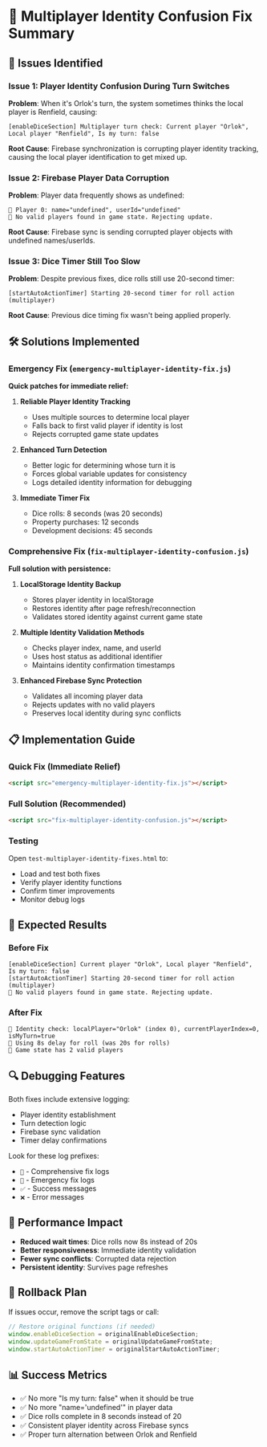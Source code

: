 # 🔧 Multiplayer Identity Confusion Fix Summary

## 🚨 Issues Identified

### Issue 1: Player Identity Confusion During Turn Switches
**Problem**: When it's Orlok's turn, the system sometimes thinks the local player is Renfield, causing:
```
[enableDiceSection] Multiplayer turn check: Current player "Orlok", Local player "Renfield", Is my turn: false
```

**Root Cause**: Firebase synchronization is corrupting player identity tracking, causing the local player identification to get mixed up.

### Issue 2: Firebase Player Data Corruption
**Problem**: Player data frequently shows as undefined:
```
🔧 Player 0: name="undefined", userId="undefined"
🚨 No valid players found in game state. Rejecting update.
```

**Root Cause**: Firebase sync is sending corrupted player objects with undefined names/userIds.

### Issue 3: Dice Timer Still Too Slow
**Problem**: Despite previous fixes, dice rolls still use 20-second timer:
```
[startAutoActionTimer] Starting 20-second timer for roll action (multiplayer)
```

**Root Cause**: Previous dice timing fix wasn't being applied properly.

## 🛠️ Solutions Implemented

### Emergency Fix (`emergency-multiplayer-identity-fix.js`)
**Quick patches for immediate relief:**

1. **Reliable Player Identity Tracking**
   - Uses multiple sources to determine local player
   - Falls back to first valid player if identity is lost
   - Rejects corrupted game state updates

2. **Enhanced Turn Detection**
   - Better logic for determining whose turn it is
   - Forces global variable updates for consistency
   - Logs detailed identity information for debugging

3. **Immediate Timer Fix**
   - Dice rolls: 8 seconds (was 20 seconds)
   - Property purchases: 12 seconds
   - Development decisions: 45 seconds

### Comprehensive Fix (`fix-multiplayer-identity-confusion.js`)
**Full solution with persistence:**

1. **LocalStorage Identity Backup**
   - Stores player identity in localStorage
   - Restores identity after page refresh/reconnection
   - Validates stored identity against current game state

2. **Multiple Identity Validation Methods**
   - Checks player index, name, and userId
   - Uses host status as additional identifier
   - Maintains identity confirmation timestamps

3. **Enhanced Firebase Sync Protection**
   - Validates all incoming player data
   - Rejects updates with no valid players
   - Preserves local identity during sync conflicts

## 📋 Implementation Guide

### Quick Fix (Immediate Relief)
```html
<script src="emergency-multiplayer-identity-fix.js"></script>
```

### Full Solution (Recommended)
```html
<script src="fix-multiplayer-identity-confusion.js"></script>
```

### Testing
Open `test-multiplayer-identity-fixes.html` to:
- Load and test both fixes
- Verify player identity functions
- Confirm timer improvements
- Monitor debug logs

## 🎯 Expected Results

### Before Fix
```
[enableDiceSection] Current player "Orlok", Local player "Renfield", Is my turn: false
[startAutoActionTimer] Starting 20-second timer for roll action (multiplayer)
🚨 No valid players found in game state. Rejecting update.
```

### After Fix
```
🔧 Identity check: localPlayer="Orlok" (index 0), currentPlayerIndex=0, isMyTurn=true
🚨 Using 8s delay for roll (was 20s for rolls)
🚨 Game state has 2 valid players
```

## 🔍 Debugging Features

Both fixes include extensive logging:
- Player identity establishment
- Turn detection logic
- Firebase sync validation
- Timer delay confirmations

Look for these log prefixes:
- `🔧` - Comprehensive fix logs
- `🚨` - Emergency fix logs
- `✅` - Success messages
- `❌` - Error messages

## 🚀 Performance Impact

- **Reduced wait times**: Dice rolls now 8s instead of 20s
- **Better responsiveness**: Immediate identity validation
- **Fewer sync conflicts**: Corrupted data rejection
- **Persistent identity**: Survives page refreshes

## 🔄 Rollback Plan

If issues occur, remove the script tags or call:
```javascript
// Restore original functions (if needed)
window.enableDiceSection = originalEnableDiceSection;
window.updateGameFromState = originalUpdateGameFromState;
window.startAutoActionTimer = originalStartAutoActionTimer;
```

## 📊 Success Metrics

- ✅ No more "Is my turn: false" when it should be true
- ✅ No more "name='undefined'" in player data
- ✅ Dice rolls complete in 8 seconds instead of 20
- ✅ Consistent player identity across Firebase syncs
- ✅ Proper turn alternation between Orlok and Renfield
